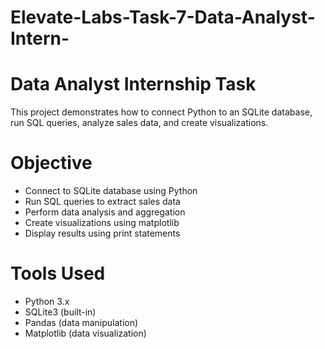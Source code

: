 # Elevate-Labs-Task-7-Data-Analyst-Intern-

# Data Analyst Internship Task
This project demonstrates how to connect Python to an SQLite database, run SQL queries, analyze sales data, and create visualizations.

# Objective
- Connect to SQLite database using Python
- Run SQL queries to extract sales data
- Perform data analysis and aggregation
- Create visualizations using matplotlib
- Display results using print statements

# Tools Used

- Python 3.x
- SQLite3 (built-in)
- Pandas (data manipulation)
- Matplotlib (data visualization)


